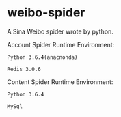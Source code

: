 # weibo-spider

A Sina Weibo spider wrote by python.

Account Spider Runtime Environment:

    Python 3.6.4(anacnonda)
    
    Redis 3.0.6

Content Spider Runtime Environment:

    Python 3.6.4
    
    MySql
